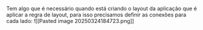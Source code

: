 Tem algo que é necessário quando está criando o layout da aplicação que é aplicar a regra de layout, para isso precisamos definir as conexões para cada lado:
![[Pasted image 20250324184723.png]]


